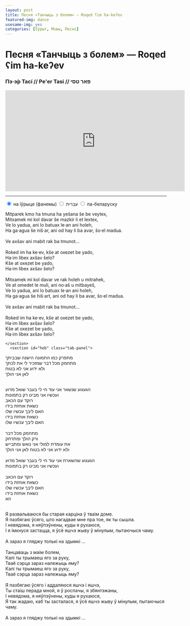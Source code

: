```yaml
---
layout: post
title: Песня «Танчыць з болем» — Roqed ʕim ha-keʔev
featured-img: dance
usesame-img: yes
categories: [Іўрыт, Мовы, Песні]
---
```


# Песня «Танчыць з болем» — Roqed ʕim ha-keʔev

### Пэ·э́р Тасі́  // Pe'er Tasi // פאר טסי

<iframe width="560" height="315" src="https://www.youtube.com/embed/L09uLNWiB_s" frameborder="0" allow="accelerometer; autoplay; encrypted-media; gyroscope; picture-in-picture" allowfullscreen></iframe>



<hr>


<div class="tabset">
  <!-- Tab 1 -->
  <input type="radio" name="tabset" id="tab1" aria-controls="phon" checked>
  <label for="tab1">на іўрыце (фанемы)</label>
  <!-- Tab 2 -->
  <input type="radio" name="tabset" id="tab2" aria-controls="heb">
  <label for="tab2">עברית</label>
  <!-- Tab 3 -->
  <input type="radio" name="tabset" id="tab3" aria-controls="bel">
  <label for="tab3">па-беларуску</label>
  
  <div class="tab-panels">
    <section id="phon" class="tab-panel">

Mitparek kmo ha tmuna ha yešana še be veytex,<br>
Mitxamek mi kol davar še mazkir li et lextex,<br>
Ve lo yadua, ani lo batuax le·an ani holeh,<br>
Ha ga·agua še niš·ar, ani od hay li ba avar, šo·el madua.<br>
 <br>
Ve axšav ani mabit rak ba tmunot...<br>
<br>
Roked im ha ke·ev, kše at oxezet be yado,<br>
Ha·im libex axšav šelo?<br>
Kše at oxezet be yado,<br>
Ha·im libex axšav šelo?<br>
 <br>
Mitxamek mi kol davar ve rak holeh u mitrahek,<br>
Ve at omedet le muli, ani no·aš u mitbayeš,<br>
Ve lo yadua, ani lo batuax le·an ani holeh,<br>
Ha ga·agua še hiš·art, ani od hay li ba avar, šo·el madua.<br>
 <br>
Ve axšav ani mabit rak ba tmunot...<br>
<br>
Roked im ha ke·ev, kše at oxezet be yado,<br>
Ha·im libex axšav šelo?<br>
Kše at oxezet be yado,<br>
Ha·im libex axšav šelo?<br>


    </section>
      <section id="heb" class="tab-panel">


מתפרק כמו התמונה הישנה שבביתך<br>
מתחמק מכל דבר שמזכיר לי את לכתך<br>
ולא ידוע אני לא בטוח<br>
לאן אני הולך<br>
<br>

הגעגוע שנשאר אני עוד חי לי בעבר שואל מדוע<br>
ועכשיו אני מביט רק בתמונות<br>
רוקד עם הכאב<br>
כשאת אוחזת בידו<br>
האם ליבך עכשיו שלו<br>
כשאת אוחזת בידו<br>
האם ליבך עכשיו שלו<br>
<br>
מתחמק מכל דבר<br>
ורק הולך ומתרחק<br>
את עומדת למולי אני נואש ומתבייש<br>
ולא ידוע אני לא בטוח לאן אני הולך<br>
<br>
הגעגוע שהשארת אני עוד חי לי בעבר שואל מדוע<br>
ועכשיו אני מביט רק בתמונות<br>
<br>
רוקד עם הכאב<br>
כשאת אוחזת בידו<br>
האם ליבך עכשיו שלו<br>
כשאת אוחזת בידו<br>
הא<br>
<br>



</section>


<section id="bel" class="tab-panel">

Я развальваюся бы старая карціна ў тваім доме.<br>
Я пазбягаю ўсяго, што нагадвае мне пра тое, як ты сышла.<br>
І невядома, я няўпэўнены, куды я рухаюся,<br>
І я імкнуся застацца, я ўсё яшчэ жыву ў мінулым, пытаючыся чаму.<br>
 <br>
А зараз я гляджу толькі на здымкі ...<br>
<br>
Танцаваць з маім болем,<br>
Калі ты трымаеш яго за руку,<br>
Тваё сэрца зараз належыць яму?<br>
Калі ты трымаеш яго за руку,<br>
Тваё сэрца зараз належыць яму?<br>
 <br>
Я пазбягаю ўсяго і аддаляюся яшчэ і яшчэ,<br>
Ты стаіш перада мной, я ў роспачы, я збянтэжаны,<br>
І невядома, я няўпэўнены, куды я рухаюся,<br>
Я так жадаю, каб ты засталася, я ўсё яшчэ жыву ў мінулым, пытаючыся чаму.<br>
<br>
А зараз я гляджу толькі на здымкі ...<br>
<br>
</section>
  </div>
  
</div>

